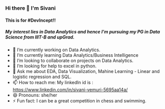 ### Hi there 👋 I'm Sivani 
#### This is for #DevIncept!!

##### My interest lies in Data Analytics and hence I'm pursuing my PG in Data Science from IIIT-B and upGrad.

- 🔭 I’m currently working on Data Analytics. 
- 🌱 I’m currently learning Data Analytics/Business Intelligence
- 👯 I’m looking to collaborate on projects on Data Analytics.
- 🤔 I’m looking for help to excel in python.
- 💬 Ask me about EDA, Data Visualization, Mahine Learning - Linear and logistic regression and SQL.
- 📫 How to reach me: My linkedIn id is : https://www.linkedin.com/in/sivani-vemuri-5695aa14a/
- 😄 Pronouns: she/her
- ⚡ Fun fact: I can be a great competition in chess and swimming. 

